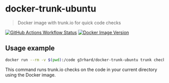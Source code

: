 # docker-trunk-ubuntu

> Docker image with trunk.io for quick code checks

[![GitHub Actions Workflow Status](https://img.shields.io/github/actions/workflow/status/g3rhard/docker-trunk-ubuntu/build.yml?branch=production&style=for-the-badge&logo=github&color=333333)](https://github.com/g3rhard/docker-trunk-ubuntu/actions/workflows/build.yml)
[![Docker Image Version](https://img.shields.io/docker/v/g3rhard/docker-trunk-ubuntu?style=for-the-badge&logo=docker&logoColor=white&color=333333)](https://hub.docker.com/r/g3rhard/docker-trunk-ubuntu)

## Usage example

```sh
docker run --rm -v $(pwd):/code g3rhard/docker-trunk-ubuntu trunk check /code
```

This command runs trunk.io checks on the code in your current directory using the Docker image.
